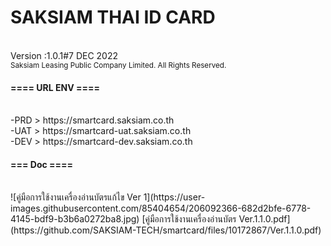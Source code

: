 **<h1>SAKSIAM THAI ID CARD</h1>** <br>
Version :1.0.1#7 DEC 2022<br>
<sup>Saksiam Leasing Public Company Limited. All Rights Reserved. </sup>

<h4>==== URL ENV ====</h4><br>
-PRD > https://smartcard.saksiam.co.th <br>
-UAT > https://smartcard-uat.saksiam.co.th <br>
-DEV > https://smartcard-dev.saksiam.co.th <br>

<h4>=== Doc ====</h4><br>
![คู่มือการใช้งานเครื่องอ่านบัตรแก้ไข Ver 1](https://user-images.githubusercontent.com/85404654/206092366-682d2bfe-6778-4145-bdf9-b3b6a0272ba8.jpg)
[คู่มือการใช้งานเครื่องอ่านบัตร Ver.1.1.0.pdf](https://github.com/SAKSIAM-TECH/smartcard/files/10172867/Ver.1.1.0.pdf)
